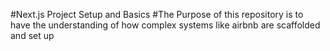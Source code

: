 #Next.js Project Setup and Basics
#The Purpose of this repository is to have the understanding of how complex systems like airbnb are scaffolded and set up

